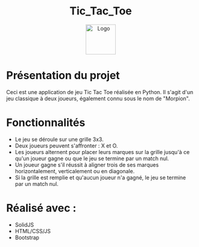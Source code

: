 <!-- PROJECT LOGO -->
<h1 align="center">Tic_Tac_Toe</h1>
<div align="center">
  <img src="tic_tac_toe.png" alt="Logo" width="80" height="80">
</div>

# Présentation du projet

Ceci est une application de jeu Tic Tac Toe réalisée en Python. Il s'agit d'un jeu classique à deux joueurs, également connu sous le nom de "Morpion".

# Fonctionnalités

- Le jeu se déroule sur une grille 3x3.
- Deux joueurs peuvent s'affronter : X et O.
- Les joueurs alternent pour placer leurs marques sur la grille jusqu'à ce qu'un joueur gagne ou que le jeu se termine par un match nul.
- Un joueur gagne s'il réussit à aligner trois de ses marques horizontalement, verticalement ou en diagonale.
- Si la grille est remplie et qu'aucun joueur n'a gagné, le jeu se termine par un match nul.

<!-- Réalisé -->
# Réalisé avec :

* SolidJS
* HTML/CSS/JS
* Bootstrap
